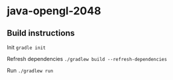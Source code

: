 # java-opengl-2048

## Build instructions
Init
`gradle init`

Refresh dependencies
`./gradlew build --refresh-dependencies`

Run
`./gradlew run`
